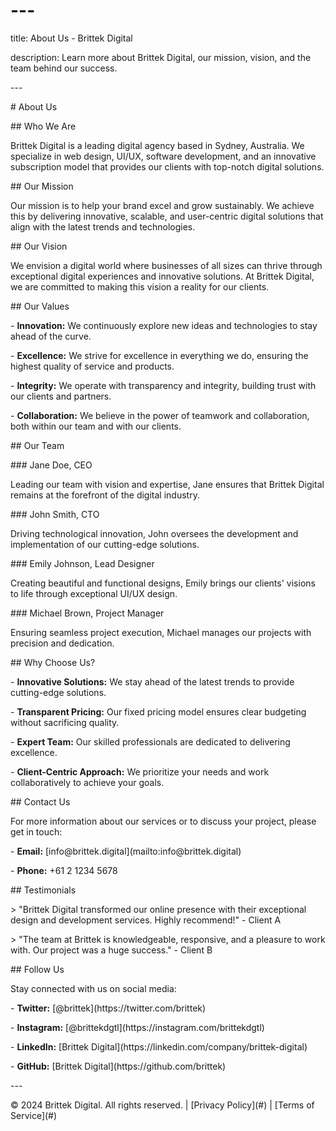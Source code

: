 # ---

title: About Us - Brittek Digital

description: Learn more about Brittek Digital, our mission, vision, and the team behind our success.

\---

\# About Us

\## Who We Are

Brittek Digital is a leading digital agency based in Sydney, Australia. We specialize in web design, UI/UX, software development, and an innovative subscription model that provides our clients with top-notch digital solutions.

\## Our Mission

Our mission is to help your brand excel and grow sustainably. We achieve this by delivering innovative, scalable, and user-centric digital solutions that align with the latest trends and technologies.

\## Our Vision

We envision a digital world where businesses of all sizes can thrive through exceptional digital experiences and innovative solutions. At Brittek Digital, we are committed to making this vision a reality for our clients.

\## Our Values

\- **Innovation:** We continuously explore new ideas and technologies to stay ahead of the curve.

\- **Excellence:** We strive for excellence in everything we do, ensuring the highest quality of service and products.

\- **Integrity:** We operate with transparency and integrity, building trust with our clients and partners.

\- **Collaboration:** We believe in the power of teamwork and collaboration, both within our team and with our clients.

\## Our Team

\### Jane Doe, CEO

Leading our team with vision and expertise, Jane ensures that Brittek Digital remains at the forefront of the digital industry.

\### John Smith, CTO

Driving technological innovation, John oversees the development and implementation of our cutting-edge solutions.

\### Emily Johnson, Lead Designer

Creating beautiful and functional designs, Emily brings our clients' visions to life through exceptional UI/UX design.

\### Michael Brown, Project Manager

Ensuring seamless project execution, Michael manages our projects with precision and dedication.

\## Why Choose Us?

\- **Innovative Solutions:** We stay ahead of the latest trends to provide cutting-edge solutions.

\- **Transparent Pricing:** Our fixed pricing model ensures clear budgeting without sacrificing quality.

\- **Expert Team:** Our skilled professionals are dedicated to delivering excellence.

\- **Client-Centric Approach:** We prioritize your needs and work collaboratively to achieve your goals.

\## Contact Us

For more information about our services or to discuss your project, please get in touch:

\- **Email:** \[info\@brittek.digital]\(mailto\:info\@brittek.digital)

\- **Phone:** +61 2 1234 5678

\## Testimonials

\> "Brittek Digital transformed our online presence with their exceptional design and development services. Highly recommend!" - Client A

\> "The team at Brittek is knowledgeable, responsive, and a pleasure to work with. Our project was a huge success." - Client B

\## Follow Us

Stay connected with us on social media:

\- **Twitter:** \[@brittek]\(https\://twitter.com/brittek)

\- **Instagram:** \[@brittekdgtl]\(https\://instagram.com/brittekdgtl)

\- **LinkedIn:** \[Brittek Digital]\(https\://linkedin.com/company/brittek-digital)

\- **GitHub:** \[Brittek Digital]\(https\://github.com/brittek)

\---

© 2024 Brittek Digital. All rights reserved. | \[Privacy Policy]\(#) | \[Terms of Service]\(#)
